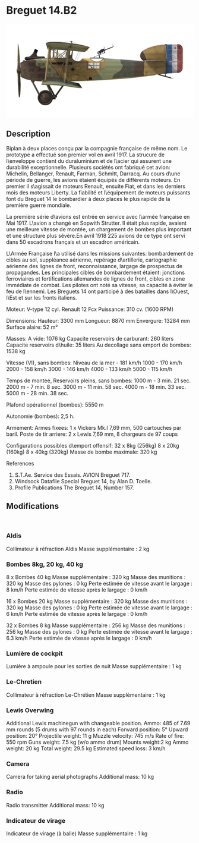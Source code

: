 # Breguet 14.B2

![breguet14](../images/breguet14.png)

## Description

Biplan à deux places conçu par la compagnie française de même nom. Le prototype a effectué son premier vol en avril 1917. La strucure de l\enveloppe contient du duraluminium et de l\acier qui assurent une durabilité exceptionnelle. Plusieurs sociétés ont fabriqué cet avion: Michelin, Bellanger, Renault, Farman, Schmitt, Darracq. Au cours d\une période de guerre, les avions étaient équipés de différents moteurs. En premier il s\agissait de moteurs Renault, ensuite Fiat, et dans les derniers mois des moteurs Liberty. La fiabilité et l\équipement de moteurs puissants font du Breguet 14 le bombardier à deux places le plus rapide de la première guerre mondiale.

La première série d\avions est entrée en service avec l\armée française en Mai 1917. L\avion a changé en Sopwith Strutter. Il était plus rapide, avaient une meilleure vitesse de montée, un chargement de bombes plus important et une structure plus sévère.En avril 1918 225 avions de ce type ont servi dans 50 escadrons français et un escadron américain.

L\Armée Française l\a utilisé dans les missions suivantes: bombardement de cibles au sol, suppléance aérienne, repérage d\artillerie, cartographie aérienne des lignes de front, reconnaissance, largage de prospectus de propagandes. Les principales cibles de bombardement étaient: jonctions ferroviaires et fortifications allemandes de lignes de front, cibles en zone immédiate de combat. Les pilotes ont noté sa vitesse, sa capacité à éviter le feu de l\ennemi. Les Breguets 14 ont participé à des batailles dans l\Ouest, l\Est et sur les fronts italiens.


Moteur: V-type 12 cyl. Renault 12 Fcx
Puissance: 310 cv. (1600 RPM)

Dimensions:
Hauteur: 3300 mm
Longueur: 8870 mm
Envergure: 13284 mm
Surface alaire: 52 m²

Masses:
A vide: 1076 kg
Capacite reservoirs de carburant: 260 liters
Capacite reservoirs d\huile: 35 liters
Au decollage sans emport de bombes: 1538 kg

Vitesse (VI), sans bombes:
Niveau de la mer - 181 km/h
1000 - 170 km/h
2000 - 158 km/h
3000 - 146 km/h
4000 - 133 km/h
5000 - 115 km/h

Temps de montee, Reservoirs pleins, sans bombes:
1000 m -  3 min. 21 sec.
2000 m -  7 min. 8 sec.
3000 m - 11 min. 58 sec.
4000 m - 18 min. 33 sec.
5000 m - 28 min. 38 sec.

Plafond opérationnel (bombes): 5550 m

Autonomie (bombes): 2,5 h.

Armement:
Armes fixees: 1 x Vickers Mk.I 7,69 mm, 500 cartouches par baril.
Poste de tir arriere: 2 x Lewis 7,69 mm, 8 chargeurs de 97 coups

Configurations possibles d\emport offensif:
32 x 8kg (256kg)
8 x 20kg (160kg)
8 x 40kg (320kg)
Masse de bombe maximale: 320 kg

References
1) S.T.Ae. Service des Essais. AVION Breguet 717.
2) Windsock Datafile Special Breguet 14, by Alan D. Toelle.
3) Profile Publications The Breguet 14, Number 157.

## Modifications
﻿

### Aldis

Collimateur à réfraction Aldis
Masse supplémentaire : 2 kg
﻿

### Bombes 8kg, 20 kg, 40 kg

8 x Bombes 40 kg 
Masse supplémentaire : 320 kg
Masse des munitions : 320 kg
Masse des pylones : 0 kg
Perte estimée de vitesse avant le largage : 8 km/h
Perte estimée de vitesse après le largage : 0 km/h

16 x Bombes 20 kg 
Masse supplémentaire : 320 kg
Masse des munitions : 320 kg
Masse des pylones : 0 kg
Perte estimée de vitesse avant le largage : 6 km/h
Perte estimée de vitesse après le largage : 0 km/h

32 x Bombes 8 kg
Masse supplémentaire : 256 kg
Masse des munitions : 256 kg
Masse des pylones : 0 kg
Perte estimée de vitesse avant le largage : 6.3 km/h
Perte estimée de vitesse après le largage : 0 km/h﻿

### Lumière de cockpit

Lumière à ampoule pour les sorties de nuit
Masse supplémentaire : 1 kg
﻿

### Le-Chretien

Collimateur à réfraction Le-Chrétien
Masse supplémentaire : 1 kg
﻿

### Lewis Overwing

Additional Lewis machinegun with changeable position.
Ammo: 485 of 7.69 mm rounds (5 drums with 97 rounds in each)
Forward position: 5°
Upward position: 20°
Projectile weight: 11 g
Muzzle velocity: 745 m/s
Rate of fire: 550 rpm
Guns weight: 7.5 kg (w/o ammo drum)
Mounts weight:2 kg
Ammo weight: 20 kg
Total weight: 29.5 kg
Estimated speed loss: 3 km/h﻿

### Camera

Camera for taking aerial photographs
Additional mass: 10 kg
﻿

### Radio

Radio transmitter
Additional mass: 10 kg﻿

### Indicateur de virage

Indicateur de virage (à balle)
Masse supplémentaire : 1 kg
